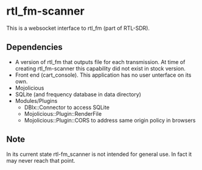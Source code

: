 rtl_fm-scanner
==============
This is a websocket interface to rtl_fm (part of RTL-SDR).

Dependencies
------------

* A version of rtl_fm that outputs file for each transmission.  At time of creating rtl_fm-scanner this capability did not exist in stock version.
* Front end (cart_console).  This application has no user unterface on its own.
* Mojolicious
* SQLite (and frequency database in data directory)
* Modules/Plugins
  * DBIx::Connector to access SQLite
  * Mojolicious::Plugin::RenderFile
  * Mojolicious::Plugin::CORS to address same origin policy in browsers

Note
----
In its current state rtl-fm_scanner is not intended for general use.  In fact it may never reach that point.

